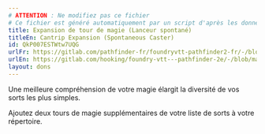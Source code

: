 ```yaml
---
# ATTENTION : Ne modifiez pas ce fichier
# Ce fichier est généré automatiquement par un script d'après les données du module Foundry VTT officiel et de sa traduction
title: Expansion de tour de magie (Lanceur spontané)
titleEn: Cantrip Expansion (Spontaneous Caster)
id: QkP007ESTWtw7UQG
urlFr: https://gitlab.com/pathfinder-fr/foundryvtt-pathfinder2-fr/-/blob/master/data/feats/QkP007ESTWtw7UQG.htm
urlEn: https://gitlab.com/hooking/foundry-vtt---pathfinder-2e/-/blob/master/packs/data/feats.db/cantrip-expansion-spontaneous-caster.json
layout: dons
---
```

Une meilleure compréhension de votre magie élargit la diversité de vos sorts les plus simples.

Ajoutez deux tours de magie supplémentaires de votre liste de sorts à votre répertoire.
